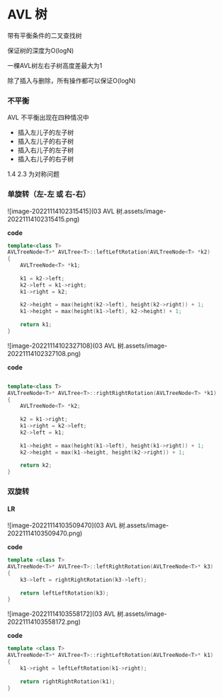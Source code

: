 # AVL 树

带有平衡条件的二叉查找树

保证树的深度为O(logN)

一棵AVL树左右子树高度差最大为1

除了插入与删除，所有操作都可以保证O(logN)

### 不平衡

AVL 不平衡出现在四种情况中

- 插入左儿子的左子树
- 插入左儿子的右子树
- 插入右儿子的左子树
- 插入右儿子的右子树

1.4 2.3 为对称问题

### 单旋转（左-左 或 右-右）

![image-20221114102315415](03 AVL 树.assets/image-20221114102315415.png)

**code**

```cpp
template<class T>
AVLTreeNode<T>* AVLTree<T>::leftLeftRotation(AVLTreeNode<T> *k2)
{
	AVLTreeNode<T> *k1;
	
	k1 = k2->left;
	k2->left = k1->right;
	k1->right = k2;
	
	k2->height = max(height(k2->left), height(k2->right)) + 1;
	k1->height = max(height(k1->left), k2->height) + 1;
	
	return k1;
}
```



![image-20221114102327108](03 AVL 树.assets/image-20221114102327108.png)

**code**

```cpp

template<class T>
AVLTreeNode<T>* AVLTree<T>::rightRightRotation(AVLTreeNode<T> *k1)
{
	AVLTreeNode<T> *k2;
	
	k2 = k1->right;
	k1->right = k2->left;
	k2->left = k1;
	
	k1->height = max(height(k1->left), height(k1->right)) + 1;
	k2->height = max(k1->height, height(k2->right)) + 1;
	
	return k2; 
}
```

### 双旋转

#### LR

![image-20221114103509470](03 AVL 树.assets/image-20221114103509470.png)

**code**

```cpp
template <class T>
AVLTreeNode<T>* AVLTree<T>::leftRightRotation(AVLTreeNode<T>* k3)
{
	k3->left = rightRightRotation(k3->left);
	
	return leftLeftRotation(k3);
}
```

![image-20221114103558172](03 AVL 树.assets/image-20221114103558172.png)

**code**

```cpp
template <class T>
AVLTreeNode<T>* AVLTree<T>::rightLeftRotation(AVLTreeNode<T>* k1)
{
	k1->right = leftLeftRotation(k1->right);
	
	return rightRightRotation(k1);
}
```

